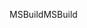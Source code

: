 <span data-ttu-id="9ddc9-101">MSBuild</span><span class="sxs-lookup"><span data-stu-id="9ddc9-101">MSBuild</span></span>